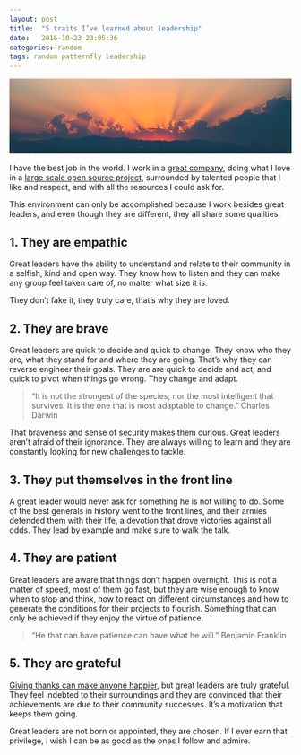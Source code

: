 ```yaml
---
layout: post
title:  "5 traits I’ve learned about leadership"
date:   2016-10-23 23:05:36
categories: random
tags: random patternfly leadership
---
```


![leadership](/img/leadership/leadership.jpg)

I have the best job in the world. I work in a [great company](https://www.redhat.com/), doing what I love in a [large scale open source project](https://www.patternfly.org/), surrounded by talented people that I like and respect, and with all the resources I could ask for.


This environment can only be accomplished because I work besides great leaders, and even though they are different, they all share some qualities:


## 1. They are empathic

Great leaders have the ability to understand and relate to their community in a selfish, kind and open way. They know how to listen and they can make any group feel taken care of, no matter what size it is.

They don’t fake it, they truly care, that’s why they are loved.


## 2. They are brave

Great leaders are quick to decide and quick to change. They know who they are, what they stand for and where they are going. That’s why they can reverse engineer their goals. They are are quick to decide and act, and quick to pivot when things go wrong. They change and adapt.


> “It is not the strongest of the species, nor the most intelligent that survives. It is the one that is most adaptable to change.”
Charles Darwin

That braveness and sense of security makes them curious. Great leaders aren’t afraid of their ignorance. They are always willing to learn and they are constantly looking for new challenges to tackle.


## 3. They put themselves in the front line

A great leader would never ask for something he is not willing to do. Some of the best generals in history went to the front lines, and their armies defended them with their life, a devotion that drove victories against all odds. They lead by example and make sure to walk the talk.


## 4. They are patient

Great leaders are aware that things don’t happen overnight. This is not a matter of speed, most of them go fast, but they are wise enough to know when to stop and think, how to react on different circumstances and how to generate the conditions for their projects to flourish. Something that can only be achieved if they enjoy the virtue of patience.


> “He that can have patience can have what he will.”
Benjamin Franklin


## 5. They are grateful

[Giving thanks can make anyone happier](https://www.ted.com/talks/david_steindl_rast_want_to_be_happy_be_grateful?language=en), but great leaders are truly grateful. They feel indebted to their surroundings and they are convinced that their achievements are due to their community successes. It’s a motivation that keeps them going.


Great leaders are not born or appointed, they are chosen. If I ever earn that privilege, I wish I can be as good as the ones I follow and admire.
